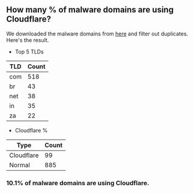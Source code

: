 ## How many % of malware domains are using Cloudflare?


We downloaded the malware domains from [here](https://urlhaus.abuse.ch) and filter out duplicates.
Here's the result.


[//]: # (start replacement)


- Top 5 TLDs

| TLD | Count |
| --- | --- |
| com | 518 |
| br | 43 |
| net | 38 |
| in | 35 |
| za | 22 |


- Cloudflare %

| Type | Count |
| --- | --- |
| Cloudflare | 99 |
| Normal | 885 |


### 10.1% of malware domains are using Cloudflare.